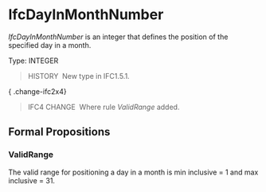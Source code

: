 # IfcDayInMonthNumber

_IfcDayInMonthNumber_ is an integer that defines the position of the specified day in a month.

Type: INTEGER

> HISTORY&nbsp; New type in IFC1.5.1.

{ .change-ifc2x4}
> IFC4 CHANGE&nbsp; Where rule _ValidRange_ added.

## Formal Propositions

### ValidRange
The valid range for positioning a day in a month is min inclusive = 1 and max inclusive = 31.
